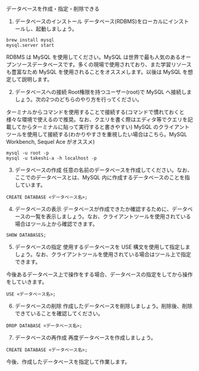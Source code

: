 データベースを作成・指定・削除できる
1. データベースのインストール
データベース(RDBMS)をローカルにインストールし、起動しましょう。
```
brew install mysql
mysql.server start
```


RDBMS は MySQL を使用してください。MySQL は世界で最も人気のあるオープンソースデータベースです。多くの現場で使用されており、また学習リソースも豊富なため MySQL を使用されることをオススメします。以後は MySQL を想定して説明します。

2. データベースへの接続
Root権限を持つユーザー(root)で MySQL へ接続しましょう。次の2つのどちらのやり方を行ってください。

ターミナルからコマンドを使用することで接続する(コマンドで慣れておくと様々な環境で使えるので推奨。なお、クエリを書く際はエディタ等でクエリを記載してからターミナルに貼って実行すると書きやすい)
MySQL のクライアントツールを使用して接続する(わかりやすさを重視したい場合はこちら。MySQL Workbench, Sequel Ace がオススメ)
```
mysql -u root -p
mysql -u takeshi-a -h localhost -p
```


3. データベースの作成
任意の名前のデータベースを作成してください。なお、ここでのデータベースとは、MySQL 内に作成するデータベースのことを指しています。
```
CREATE DATABASE <データベース名>;
```

4. データベースの表示
データベースが作成できたか確認するために、データベースの一覧を表示しましょう。なお、クライアントツールを使用されている場合はツール上から確認できます。
```
SHOW DATABASES;
```

5. データベースの指定
使用するデータベースを USE 構文を使用して指定しましょう。なお、クライアントツールを使用されている場合はツール上で指定できます。

今後あるデータベース上で操作をする場合、データベースの指定をしてから操作をしていきます。
```
USE <データベース名>;
```


6. データベースの削除
作成したデータベースを削除しましょう。削除後、削除できていることを確認してください。
```
DROP DATABASE <データベース名>;
```

7. データベースの再作成
再度データベースを作成しましょう。
```
CREATE DATABASE <データベース名>;
```

今後、作成したデータベースを指定して作業します。